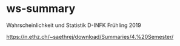 # ws-summary
Wahrscheinlichkeit und Statistik D-INFK Frühling 2019

https://n.ethz.ch/~saethrej/download/Summaries/4.%20Semester/
